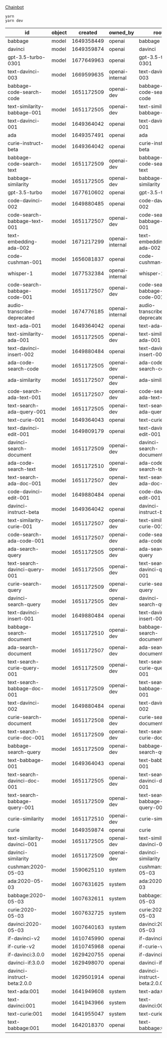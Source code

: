 [Chainbot](https://chainbot.chaincuet.com/)

```
yarn
yarn dev
```

| id                            | object | created    | owned_by        | root                          |
|-------------------------------|--------|------------|-----------------|-------------------------------|
| babbage                       | model  | 1649358449 | openai          | babbage                       |
| davinci                       | model  | 1649359874 | openai          | davinci                       |
| gpt-3.5-turbo-0301            | model  | 1677649963 | openai          | gpt-3.5-turbo-0301            |
| text-davinci-003              | model  | 1669599635 | openai-internal | text-davinci-003              |
| babbage-code-search-code      | model  | 1651172509 | openai-dev      | babbage-code-search-code      |
| text-similarity-babbage-001   | model  | 1651172505 | openai-dev      | text-similarity-babbage-001   |
| text-davinci-001              | model  | 1649364042 | openai          | text-davinci-001              |
| ada                           | model  | 1649357491 | openai          | ada                           |
| curie-instruct-beta           | model  | 1649364042 | openai          | curie-instruct-beta           |
| babbage-code-search-text      | model  | 1651172509 | openai-dev      | babbage-code-search-text      |
| babbage-similarity            | model  | 1651172505 | openai-dev      | babbage-similarity            |
| gpt-3.5-turbo                 | model  | 1677610602 | openai          | gpt-3.5-turbo                 |
| code-davinci-002              | model  | 1649880485 | openai          | code-davinci-002              |
| code-search-babbage-text-001  | model  | 1651172507 | openai-dev      | code-search-babbage-text-001  |
| text-embedding-ada-002        | model  | 1671217299 | openai-internal | text-embedding-ada-002        |
| code-cushman-001              | model  | 1656081837 | openai          | code-cushman-001              |
| whisper-1                     | model  | 1677532384 | openai-internal | whisper-1                     |
| code-search-babbage-code-001  | model  | 1651172507 | openai-dev      | code-search-babbage-code-001  |
| audio-transcribe-deprecated   | model  | 1674776185 | openai-internal | audio-transcribe-deprecated   |
| text-ada-001                  | model  | 1649364042 | openai          | text-ada-001                  |
| text-similarity-ada-001       | model  | 1651172505 | openai-dev      | text-similarity-ada-001       |
| text-davinci-insert-002       | model  | 1649880484 | openai          | text-davinci-insert-002       |
| ada-code-search-code          | model  | 1651172505 | openai-dev      | ada-code-search-code          |
| ada-similarity                | model  | 1651172507 | openai-dev      | ada-similarity                |
| code-search-ada-text-001      | model  | 1651172507 | openai-dev      | code-search-ada-text-001      |
| text-search-ada-query-001     | model  | 1651172505 | openai-dev      | text-search-ada-query-001     |
| text-curie-001                | model  | 1649364043 | openai          | text-curie-001                |
| text-davinci-edit-001         | model  | 1649809179 | openai          | text-davinci-edit-001         |
| davinci-search-document       | model  | 1651172509 | openai-dev      | davinci-search-document       |
| ada-code-search-text          | model  | 1651172510 | openai-dev      | ada-code-search-text          |
| text-search-ada-doc-001       | model  | 1651172507 | openai-dev      | text-search-ada-doc-001       |
| code-davinci-edit-001         | model  | 1649880484 | openai          | code-davinci-edit-001         |
| davinci-instruct-beta         | model  | 1649364042 | openai          | davinci-instruct-beta         |
| text-similarity-curie-001     | model  | 1651172507 | openai-dev      | text-similarity-curie-001     |
| code-search-ada-code-001      | model  | 1651172507 | openai-dev      | code-search-ada-code-001      |
| ada-search-query              | model  | 1651172505 | openai-dev      | ada-search-query              |
| text-search-davinci-query-001 | model  | 1651172505 | openai-dev      | text-search-davinci-query-001 |
| curie-search-query            | model  | 1651172509 | openai-dev      | curie-search-query            |
| davinci-search-query          | model  | 1651172505 | openai-dev      | davinci-search-query          |
| text-davinci-insert-001       | model  | 1649880484 | openai          | text-davinci-insert-001       |
| babbage-search-document       | model  | 1651172510 | openai-dev      | babbage-search-document       |
| ada-search-document           | model  | 1651172507 | openai-dev      | ada-search-document           |
| text-search-curie-query-001   | model  | 1651172509 | openai-dev      | text-search-curie-query-001   |
| text-search-babbage-doc-001   | model  | 1651172509 | openai-dev      | text-search-babbage-doc-001   |
| text-davinci-002              | model  | 1649880484 | openai          | text-davinci-002              |
| curie-search-document         | model  | 1651172508 | openai-dev      | curie-search-document         |
| text-search-curie-doc-001     | model  | 1651172509 | openai-dev      | text-search-curie-doc-001     |
| babbage-search-query          | model  | 1651172509 | openai-dev      | babbage-search-query          |
| text-babbage-001              | model  | 1649364043 | openai          | text-babbage-001              |
| text-search-davinci-doc-001   | model  | 1651172505 | openai-dev      | text-search-davinci-doc-001   |
| text-search-babbage-query-001 | model  | 1651172509 | openai-dev      | text-search-babbage-query-001 |
| curie-similarity              | model  | 1651172510 | openai-dev      | curie-similarity              |
| curie                         | model  | 1649359874 | openai          | curie                         |
| text-similarity-davinci-001   | model  | 1651172505 | openai-dev      | text-similarity-davinci-001   |
| davinci-similarity            | model  | 1651172509 | openai-dev      | davinci-similarity            |
| cushman:2020-05-03            | model  | 1590625110 | system          | cushman:2020-05-03            |
| ada:2020-05-03                | model  | 1607631625 | system          | ada:2020-05-03                |
| babbage:2020-05-03            | model  | 1607632611 | system          | babbage:2020-05-03            |
| curie:2020-05-03              | model  | 1607632725 | system          | curie:2020-05-03              |
| davinci:2020-05-03            | model  | 1607640163 | system          | davinci:2020-05-03            |
| if-davinci-v2                 | model  | 1610745990 | openai          | if-davinci-v2                 |
| if-curie-v2                   | model  | 1610745968 | openai          | if-curie-v2                   |
| if-davinci:3.0.0              | model  | 1629420755 | openai          | if-davinci:3.0.0              |
| davinci-if:3.0.0              | model  | 1629498070 | openai          | davinci-if:3.0.0              |
| davinci-instruct-beta:2.0.0   | model  | 1629501914 | openai          | davinci-instruct-beta:2.0.0   |
| text-ada:001                  | model  | 1641949608 | system          | text-ada:001                  |
| text-davinci:001              | model  | 1641943966 | system          | text-davinci:001              |
| text-curie:001                | model  | 1641955047 | system          | text-curie:001                |
| text-babbage:001              | model  | 1642018370 | openai          | text-babbage:001              |

